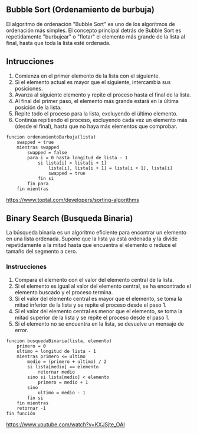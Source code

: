 ## Bubble Sort (Ordenamiento de burbuja)

El algoritmo de ordenación "Bubble Sort" es uno de los algoritmos de ordenación más simples. El concepto principal detrás de Bubble Sort es repetidamente "burbujear" o "flotar" el elemento más grande de la lista al final, hasta que toda la lista esté ordenada.

## Intrucciones

1. Comienza en el primer elemento de la lista con el siguiente.
2. Si el elemento actual es mayor que el siguiente, intercambia sus posiciones.
3. Avanza al siguiente elemento y repite el proceso hasta el final de la lista.
4. Al final del primer paso, el elemento más grande estará en la última posición de la lista.
5. Repite todo el proceso para la lista, excluyendo el último elemento.
6. Continúa repitiendo el proceso, excluyendo cada vez un elemento más (desde el final), hasta que no haya más elementos que comprobar.

```
funcion ordenamientoBurbuja(lista)
	swapped = true
	mientras swapped
		swapped = false
		para i = 0 hasta longitud de lista - 1
			si lista[i] > lista[i + 1]
				lista[i], lista[i + 1] = lista[i + 1], lista[i]
				swapped = true
			fin si
		fin para
	fin mientras
```

https://www.toptal.com/developers/sorting-algorithms

## Binary Search (Busqueda Binaria)

La búsqueda binaria es un algoritmo eficiente para encontrar un elemento en una lista ordenada. Supone que la lista ya está ordenada y la divide repetidamente a la mitad hasta que encuentra el elemento o reduce el tamaño del segmento a cero.

### Instrucciones

1. Compara el elemento con el valor del elemento central de la lista.
2. Si el elemento es igual al valor del elemento central, se ha encontrado el elemento buscado y el proceso termina.
3. Si el valor del elemento central es mayor que el elemento, se toma la mitad inferior de la lista y se repite el proceso desde el paso 1.
4. Si el valor del elemento central es menor que el elemento, se toma la mitad superior de la lista y se repite el proceso desde el paso 1.
5. Si el elemento no se encuentra en la lista, se devuelve un mensaje de error.

```
función busquedaBinaria(lista, elemento)
	primero = 0
	ultimo = longitud de lista - 1
	mientras primero <= ultimo
		medio = (primero + ultimo) / 2
		si lista[medio] == elemento
			retornar medio
		sino si lista[medio] < elemento
			primero = medio + 1
		sino
			ultimo = medio - 1
		fin si
	fin mientras
	retornar -1
fin función
```

https://www.youtube.com/watch?v=KXJSjte_OAI
